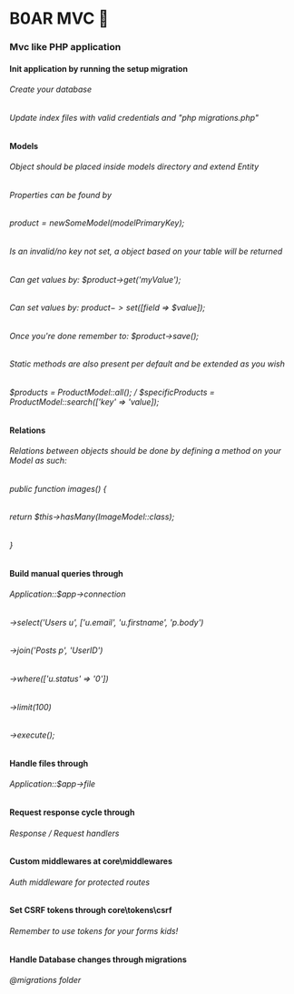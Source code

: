 #  B0AR MVC 🐗
### Mvc like PHP application

#### Init application by running the setup migration 
###### Create your database
###### Update index files with valid credentials and "php migrations.php"

#### Models
###### Object should be placed inside models directory and extend Entity
###### Properties can be found by
###### $product = new SomeModel($modelPrimaryKey);
###### Is an invalid/no key not set, a object based on your table will be returned
###### Can get values by: $product->get('myValue');
###### Can set values by: $product->set([$field => $value]);
###### Once you're done remember to: $product->save();
###### Static methods are also present per default and be extended as you wish
###### $products = ProductModel::all(); / $specificProducts = ProductModel::search(['key' => 'value]);

#### Relations
###### Relations between objects should be done by defining a method on your Model as such:
###### public function images() {
######     return $this->hasMany(ImageModel::class);
###### }

#### Build manual queries through 
###### Application::$app->connection
###### ->select('Users u', ['u.email', 'u.firstname', 'p.body')
###### ->join('Posts p', 'UserID')
###### ->where(['u.status' => '0'])
###### ->limit(100)
###### ->execute();

#### Handle files through 
###### Application::$app->file

#### Request response cycle through 

###### Response / Request handlers

#### Custom middlewares at core\middlewares

###### Auth middleware for protected routes

#### Set CSRF tokens through core\tokens\csrf

###### Remember to use tokens for your forms kids!

#### Handle Database changes through migrations

###### @migrations folder
